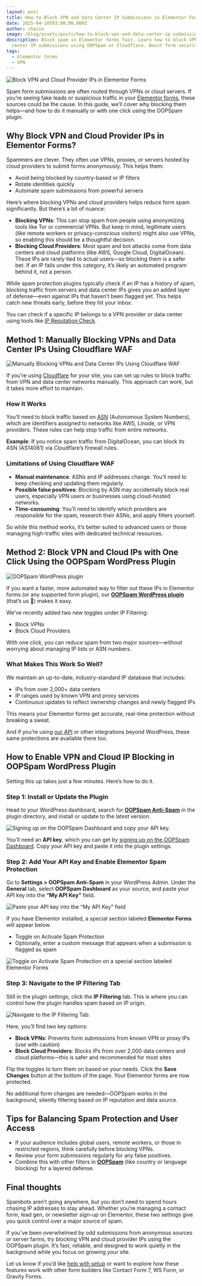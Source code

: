 ```yaml
---
layout: post
title: How to Block VPN and Data Center IP Submissions in Elementor Forms
date: 2025-04-10T03:08:00.000Z
author: chazie
image: /blog/assets/posts/how-to-block-vpn-and-data-center-ip-submissions-in-elementor-forms.jpg
description: Block spam in Elementor forms fast. Learn how to block VPN and data
  center IP submissions using OOPSpam or Cloudflare. Boost form security easily.
tags:
  - Elementor forms
  - VPN
---
```

![Block VPN and Cloud Provider IPs in Elementor Forms](/blog/assets/posts/elementor-contact-form-design.png "Elementor forms")

Spam form submissions are often routed through VPNs or cloud servers. If you’re seeing fake leads or suspicious traffic in your [Elementor forms](https://elementor.com/pages/form-builder/), these sources could be the cause. In this guide, we’ll cover why blocking them helps—and how to do it manually or with one click using the OOPSpam plugin.

## **Why Block VPN and Cloud Provider IPs in Elementor Forms?**

Spammers are clever. They often use VPNs, proxies, or servers hosted by cloud providers to submit forms anonymously. This helps them:

* Avoid being blocked by country-based or IP filters
* Rotate identities quickly
* Automate spam submissions from powerful servers

Here’s where blocking VPNs and cloud providers helps reduce form spam significantly. But there’s a bit of nuance:

* **Blocking VPNs**: This can stop spam from people using anonymizing tools like Tor or commercial VPNs. But keep in mind, legitimate users (like remote workers or privacy-conscious visitors) might also use VPNs, so enabling this should be a thoughtful decision.
* **Blocking Cloud Providers**: Most spam and bot attacks come from data centers and cloud platforms (like AWS, Google Cloud, DigitalOcean). These IPs are rarely tied to actual users—so blocking them is a safer bet. If an IP falls under this category, it’s likely an automated program behind it, not a person.

While spam protection plugins typically check if an IP has a history of spam, blocking traffic from servers and data center IPs gives you an added layer of defense—even against IPs that haven’t been flagged yet. This helps catch new threats early, before they hit your inbox.

You can check if a specific IP belongs to a VPN provider or data center using tools like [IP Reputation Check](https://ipreputationcheck.com/).

## **Method 1: Manually Blocking VPNs and Data Center IPs Using Cloudflare WAF**

![Manually Blocking VPNs and Data Center IPs Using Cloudflare WAF](/blog/assets/posts/cloud-based-waf-security-web-application-firewall-cloudflare.png "Cloudflare WAF")

If you’re using [Cloudflare](https://www.cloudflare.com/) for your site, you can set up rules to block traffic from VPN and data center networks manually. This approach can work, but it takes more effort to maintain.

### **How It Works**

You’ll need to block traffic based on [ASN](https://en.wikipedia.org/wiki/Autonomous_system_(Internet)) (Autonomous System Numbers), which are identifiers assigned to networks like AWS, Linode, or VPN providers. These rules can help stop traffic from entire networks.

**Example**: If you notice spam traffic from DigitalOcean, you can block its ASN (AS14061) via Cloudflare’s firewall rules.

### **Limitations of Using Cloudflare WAF**

* **Manual maintenance**: ASNs and IP addresses change. You’ll need to keep checking and updating them regularly.
* **Possible false positives**: Blocking by ASN may accidentally block real users, especially VPN users or businesses using cloud-hosted networks.
* **Time-consuming**: You’ll need to identify which providers are responsible for the spam, research their ASNs, and apply filters yourself.

So while this method works, it’s better suited to advanced users or those managing high-traffic sites with dedicated technical resources.

## **Method 2: Block VPN and Cloud IPs with One Click Using the OOPSpam WordPress Plugin**

![OOPSpam WordPress plugin](/blog/assets/posts/oopspam-anti-spam-overview.png "OOPSpam WordPress plugin")

If you want a faster, more automated way to filter out these IPs in Elementor forms (or any supported form plugin), our **[OOPSpam WordPress plugin](https://wordpress.org/plugins/oopspam-anti-spam/)** (that’s us 👋) makes it easy.

We’ve recently added two new toggles under IP Filtering:

* Block VPNs
* Block Cloud Providers

With one click, you can reduce spam from two major sources—without worrying about managing IP lists or ASN numbers.

### **What Makes This Work So Well?**

We maintain an up-to-date, industry-standard IP database that includes:

* IPs from over 2,000+ data centers
* IP ranges used by known VPN and proxy services
* Continuous updates to reflect ownership changes and newly flagged IPs

This means your Elementor forms get accurate, real-time protection without breaking a sweat.

And if you’re using [our API](https://www.oopspam.com/docs/#introduction) or other integrations beyond WordPress, these same protections are available there too.

## **How to Enable VPN and Cloud IP Blocking in OOPSpam WordPress Plugin**

Setting this up takes just a few minutes. Here’s how to do it.

### **Step 1: Install or Update the Plugin**

Head to your WordPress dashboard, search for **[OOPSpam Anti-Spam](https://www.oopspam.com/wordpress)** in the plugin directory, and install or update to the latest version.

![Signing up on the OOPSpam Dashboard and copy your API key.](/blog/assets/posts/oopspam-dashboard-api.png " OOPSpam Dashboard")

You’ll need an **API key**, which you can get by [signing up on the OOPSpam Dashboard](https://app.oopspam.com/Identity/Account/Login). Copy your API key and paste it into the plugin settings.

### **Step 2: Add Your API Key and Enable Elementor Spam Protection**

Go to **Settings > OOPSpam Anti-Spam** in your WordPress Admin. Under the **General** tab, select **OOPSpam Dashboard** as your source, and paste your API key into the **“My API Key”** field.

![Paste your API key into the “My API Key” field](/blog/assets/posts/my-api-key-field.png "Add Your API Key")

If you have Elementor installed, a special section labeled **Elementor Forms** will appear below.

* Toggle on Activate Spam Protection
* Optionally, enter a custom message that appears when a submission is flagged as spam

![Toggle on Activate Spam Protection on a special section labeled Elementor Forms](/blog/assets/posts/elementor-forms-spam-protection.png "Elementor Forms")

### **Step 3: Navigate to the IP Filtering Tab**

Still in the plugin settings, click the **IP Filtering** tab. This is where you can control how the plugin handles spam based on IP origin.

![Navigate to the IP Filtering Tab.](/blog/assets/posts/ip-filtering-tab-block-vpn.png "IP Filtering Tab")

Here, you’ll find two key options:

* **Block VPNs**: Prevents form submissions from known VPN or proxy IPs (use with caution)
* **Block Cloud Providers**: Blocks IPs from over 2,000 data centers and cloud platforms—this is safer and recommended for most sites

Flip the toggles to turn them on based on your needs. Click the **Save Changes** button at the bottom of the page. Your Elementor forms are now protected.

No additional form changes are needed—OOPSpam works in the background, silently filtering based on IP reputation and data source.

## **Tips for Balancing Spam Protection and User Access**

* If your audience includes global users, remote workers, or those in restricted regions, think carefully before blocking VPNs.
* Review your form submissions regularly for any false positives.
* Combine this with other filters in **[OOPSpam](https://www.oopspam.com/)** (like country or language blocking) for a layered defense.

## **Final thoughts**

Spambots aren’t going anywhere, but you don’t need to spend hours chasing IP addresses to stay ahead. Whether you’re managing a contact form, lead gen, or newsletter sign-up on Elementor, these two settings give you quick control over a major source of spam.

If you’ve been overwhelmed by odd submissions from anonymous sources or server farms, try blocking VPN and cloud provider IPs using the OOPSpam plugin. It’s fast, reliable, and designed to work quietly in the background while you focus on growing your site.

Let us know if you’d like [help with setup](https://www.oopspam.com/#contact) or want to explore how these features work with other form builders like Contact Form 7, WS Form, or Gravity Forms.
